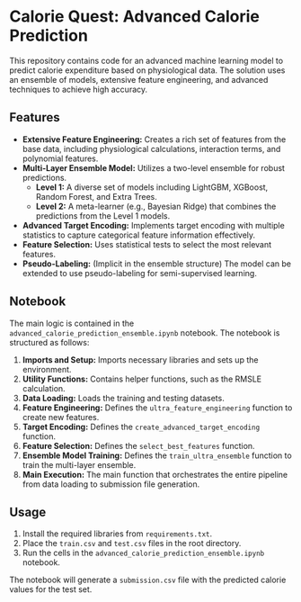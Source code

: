 # Calorie Quest: Advanced Calorie Prediction

This repository contains code for an advanced machine learning model to predict calorie expenditure based on physiological data. The solution uses an ensemble of models, extensive feature engineering, and advanced techniques to achieve high accuracy.

## Features

- **Extensive Feature Engineering:** Creates a rich set of features from the base data, including physiological calculations, interaction terms, and polynomial features.
- **Multi-Layer Ensemble Model:** Utilizes a two-level ensemble for robust predictions.
    - **Level 1:** A diverse set of models including LightGBM, XGBoost, Random Forest, and Extra Trees.
    - **Level 2:** A meta-learner (e.g., Bayesian Ridge) that combines the predictions from the Level 1 models.
- **Advanced Target Encoding:** Implements target encoding with multiple statistics to capture categorical feature information effectively.
- **Feature Selection:** Uses statistical tests to select the most relevant features.
- **Pseudo-Labeling:** (Implicit in the ensemble structure) The model can be extended to use pseudo-labeling for semi-supervised learning.

## Notebook

The main logic is contained in the `advanced_calorie_prediction_ensemble.ipynb` notebook. The notebook is structured as follows:

1.  **Imports and Setup:** Imports necessary libraries and sets up the environment.
2.  **Utility Functions:** Contains helper functions, such as the RMSLE calculation.
3.  **Data Loading:** Loads the training and testing datasets.
4.  **Feature Engineering:** Defines the `ultra_feature_engineering` function to create new features.
5.  **Target Encoding:** Defines the `create_advanced_target_encoding` function.
6.  **Feature Selection:** Defines the `select_best_features` function.
7.  **Ensemble Model Training:** Defines the `train_ultra_ensemble` function to train the multi-layer ensemble.
8.  **Main Execution:** The main function that orchestrates the entire pipeline from data loading to submission file generation.

## Usage

1.  Install the required libraries from `requirements.txt`.
2.  Place the `train.csv` and `test.csv` files in the root directory.
3.  Run the cells in the `advanced_calorie_prediction_ensemble.ipynb` notebook.

The notebook will generate a `submission.csv` file with the predicted calorie values for the test set.
